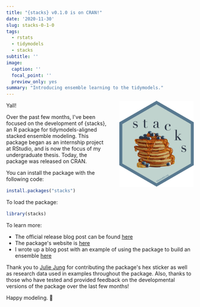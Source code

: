```yaml
---
title: "{stacks} v0.1.0 is on CRAN!"
date: '2020-11-30'
slug: stacks-0-1-0
tags:
  - rstats
  - tidymodels
  - stacks
subtitle: ''
image:
  caption: ''
  focal_point: ''
  preview_only: yes
summary: "Introducing ensemble learning to the tidymodels."
---
```




Yall! <div style= "float:right;position: relative; top: -35px; width: 200px; padding-left: 30px; padding-bottom: 10px;">
![](https://github.com/tidymodels/stacks/raw/main/man/figures/logo.png)
</div>


Over the past few months, I've been focused on the development of {stacks}, an R package for tidymodels-aligned stacked ensemble modeling. This package began as an internship project at RStudio, and is now the focus of my undergraduate thesis. Today, the package was released on CRAN.

You can install the package with the following code:


```r
install.packages("stacks")
```

To load the package:


```r
library(stacks)
```

To learn more:

* The official release blog post can be found [here](https://www.tidyverse.org/blog/2020/11/stacks-0-1-0)
* The package's website is [here](https://stacks.tidymodels.org)
* I wrote up a blog post with an example of using the package to build an ensemble [here](https://blog.simonpcouch.com/blog/gentle-intro-stacks/) 

Thank you to [Julie Jung](https://www.jungjulie.com/) for contributing the package's hex sticker as well as research data used in examples throughout the package. Also, thanks to those who have tested and provided feedback on the developmental versions of the package over the last few months!

Happy modeling. 🙂
